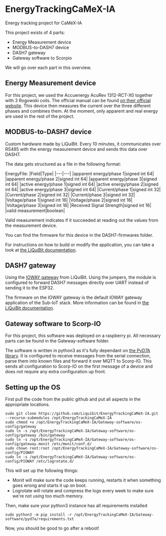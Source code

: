 # EnergyTrackingCaMeX-IA
Energy tracking project for CaMéX-IA

This project exists of 4 parts:
- Energy Measurement device
- MODBUS-to-DASH7 device
- DASH7 gateway
- Gateway software to Scorpio

We will go over each part in this overview.

## Energy Measurement device

For this project, we used the Accuenergy AcuRev 1312-RCT-X0 together with 3 Rogowski coils. The official manual can be found [on their official website](https://www.accuenergy.com/wp-content/uploads/AcuRev-1312-User-Manual-Canada-Measurements-Approved.pdf). This device then measures the current over the three different phases and combines them. At the moment, only apparent and real energy are used in the rest of the project.

## MODBUS-to-DASH7 device

Custom hardware made by LiQuiBit. Every 10 minutes, it communicates over RS485 with the energy measurement device and sends this data over DASH7. 

The data gets structured as a file in the following format:

EnergyFile:
|Field|Type|
|---|---|
|apparent energy/phase 1|signed int 64|
|apparent energy/phase 2|signed int 64|
|apparent energy/phase 3|signed int 64|
|active energy/phase 1|signed int 64|
|active energy/phase 2|signed int 64|
|active energy/phase 3|signed int 64|
|Current/phase 1|signed int 32|
|Current/phase 2|signed int 32|
|Current/phase 3|signed int 32|
|Voltage/phase 1|signed int 16|
|Voltage/phase 2|signed int 16|
|Voltage/phase 3|signed int 16|
|Received Signal Strength|signed int 16|
|valid measurement|boolean|

Valid measurement indicates if it succeeded at reading out the values from the measurement device. 

You can find the firmware for this device in the DASH7-firmwares folder. 

For instructions on how to build or modify the application, you can take a look at [the LiQuiBit documentation](https://docs.liquibit.be/docs/Sub-iot/).

## DASH7 gateway

Using the [IOWAY gateway](https://www.liquibit.be/our_product.html) from LiQuiBit. Using the jumpers, the module is configured to forward DASH7 messages directly over UART instead of sending it to the ESP32. 

The firmware on the IOWAY gateway is the default IOWAY gateway application of the Sub-IoT stack. More information can be found in [the LiQuiBit documentation](https://docs.liquibit.be/docs/The-IOWAY-firmware/).

## Gateway software to Scorp-IO

For this project, this software was deployed on a raspberry pi. All necessary parts can be found in the Gateway-software folder.

The software is written in python3 as it's fully dependant on [the PyD7A library](https://github.com/liquibit/pyd7a). It is configured to receive messages from the serial connection, parse them into known files and forward it over MQTT to Scorp-IO. This sends all configuration to Scorp-IO on the first message of a device and does not require any extra configuration up front.

## Setting up the OS

First pull the code from the public github and put all aspects in the appropriate locations.
```
sudo git clone https://github.com/Liquibit/EnergyTrackingCaMeX-IA.git --recurse-submodules /opt/EnergyTrackingCaMeX-IA
sudo chmod +x /opt/EnergyTrackingCaMeX-IA/Gateway-software/os-config/gateway
sudo ln -s /opt/EnergyTrackingCaMeX-IA/Gateway-software/os-config/gateway /bin/gateway
sudo ln -s /opt/EnergyTrackingCaMeX-IA/Gateway-software/os-config/gateway.monit /etc/monit/conf.d/
sudo chown root:root /opt/EnergyTrackingCaMeX-IA/Gateway-software/os-config/PIOWAY
sudo ln -s /opt/EnergyTrackingCaMeX-IA/Gateway-software/os-config/PIOWAY /etc/logrotate.d/
```

This will set up the following things:
- Monit will make sure the code keeps running, restarts it when something goes wrong and starts it up on boot.
- Logrotate will rotate and compress the logs every week to make sure we're not using too much memory.

Then, make sure your python3 instance has all requirements installed
```
sudo python3 -m pip install -r /opt/EnergyTrackingCaMeX-IA/Gateway-software/pyd7a/requirements.txt
```

Now, you should be good to go after a reboot!

